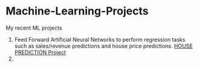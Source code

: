 # Machine-Learning-Projects
My recent ML projects

1. Feed Forward Artificial Neural Networks to perform regression 
   tasks such as sales/revenue predictions and house price predictions. [HOUSE PREDICTION Project](https://github.com/Tosindare/Machine-Learning-Projects/blob/master/House_Price_Prediction_in_Washington_DC.ipynb)
2. 
